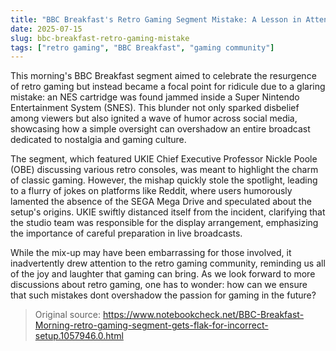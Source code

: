 ```yaml
---
title: "BBC Breakfast's Retro Gaming Segment Mistake: A Lesson in Attention to Detail"
date: 2025-07-15
slug: bbc-breakfast-retro-gaming-mistake
tags: ["retro gaming", "BBC Breakfast", "gaming community"]
---
```


This morning's BBC Breakfast segment aimed to celebrate the resurgence of retro gaming but instead became a focal point for ridicule due to a glaring mistake: an NES cartridge was found jammed inside a Super Nintendo Entertainment System (SNES). This blunder not only sparked disbelief among viewers but also ignited a wave of humor across social media, showcasing how a simple oversight can overshadow an entire broadcast dedicated to nostalgia and gaming culture.

The segment, which featured UKIE Chief Executive Professor Nickle Poole (OBE) discussing various retro consoles, was meant to highlight the charm of classic gaming. However, the mishap quickly stole the spotlight, leading to a flurry of jokes on platforms like Reddit, where users humorously lamented the absence of the SEGA Mega Drive and speculated about the setup's origins. UKIE swiftly distanced itself from the incident, clarifying that the studio team was responsible for the display arrangement, emphasizing the importance of careful preparation in live broadcasts.

While the mix-up may have been embarrassing for those involved, it inadvertently drew attention to the retro gaming community, reminding us all of the joy and laughter that gaming can bring. As we look forward to more discussions about retro gaming, one has to wonder: how can we ensure that such mistakes dont overshadow the passion for gaming in the future?
> Original source: https://www.notebookcheck.net/BBC-Breakfast-Morning-retro-gaming-segment-gets-flak-for-incorrect-setup.1057946.0.html